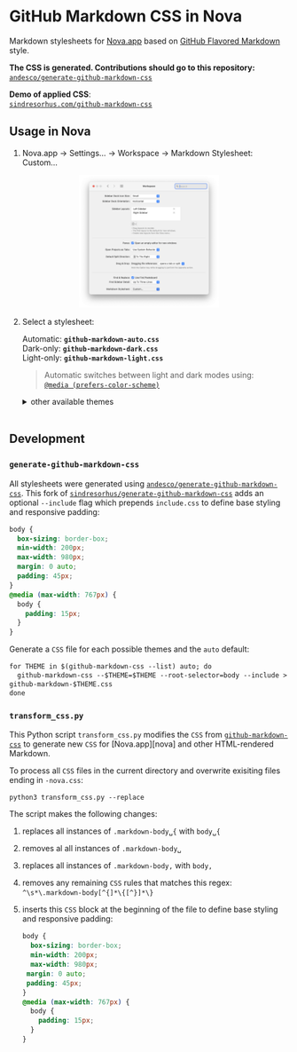# GitHub Markdown CSS in Nova

Markdown stylesheets for [Nova.app](https://nova.app) based on [GitHub Flavored Markdown][gfm] style.

**The CSS is generated. Contributions should go to this repository:** \
[`andesco/generate-github-markdown-css`](https://github.com/andesco/generate-github-markdown-css)

**Demo of applied CSS**: \
[`sindresorhus.com/github-markdown-css`](https://sindresorhus.com/github-markdown-css)


## Usage in Nova

1. Nova.app → Settings… → Workspace → Markdown Stylesheet: Custom…

<!---- ![Nova Settings](nova-settings.png) ---->

<p align="center">
	<a href="nova-settings.png"><img src="nova-settings.png" width="50%"></a>
</p>

2. Select a stylesheet:

   Automatic: **`github-markdown-auto.css`** \
   Dark-only: **`github-markdown-dark.css`** \
   Light-only: **`github-markdown-light.css`**

   > Automatic switches between light and dark modes using: \
    > [`@media (prefers-color-scheme)`][mozilla]
   
   <details><summary>other available themes<br />&nbsp;</summary>
   
   Dark Colorblind High Contrast: `github-markdown-dark_colorblind_high_contrascss` \
   Dark Colorblind: `github-markdown-dark_colorblind.css` \
   Dark Dimmed High Contrast: `github-markdown-dark_dimmed_high_contrast.css` \
   Dark Dimmed: `github-markdown-dark_dimmed.css` \
   Dark High Contrast: `github-markdown-dark_high_contrast.css` \
   Dark Tritanopia High Contrast: `github-markdown-dark_tritanopia_high_contrascss` \
   Dark Tritanopia: `github-markdown-dark_tritanopia.css` \
   Light Colorblind High Contrast: `github-markdown-light_colorblind_high_contrt.css` \
   Light Colorblind: `github-markdown-light_colorblind.css` \
   Light High Contrast: `github-markdown-light_high_contrast.css` \
   Light Tritanopia High Contrast: `github-markdown-light_tritanopia_high_contrt.css` \
   Light Tritanopia: `github-markdown-light_tritanopia.css`
   
   </details>



## Development

### `generate-github-markdown-css`

All stylesheets were generated using [`andesco/generate-github-markdown-css`](https://github.com/andesco/generate-github-markdown-css). This fork of [`sindresorhus/generate-github-markdown-css`](https://github.com/sindresorhus/generate-github-markdown-css) adds an optional `--include` flag which prepends `include.css` to define base styling and responsive padding:

   ```CSS include.css
   body {
     box-sizing: border-box;
     min-width: 200px;
     max-width: 980px;
	 margin: 0 auto;
	 padding: 45px;
   }
   @media (max-width: 767px) {
     body {
       padding: 15px;
     }
   }
   ```

Generate a `CSS` file for each possible themes and the `auto` default:

```
for THEME in $(github-markdown-css --list) auto; do
  github-markdown-css --$THEME=$THEME --root-selector=body --include > github-markdown-$THEME.css
done
```

### `transform_css.py`

This Python script `transform_css.py` modifies the `CSS` from [`github-markdown-css`](https://github.com/sindresorhus/github-markdown-css) to generate new `CSS` for [Nova.app][nova] and other HTML-rendered Markdown.

To process all `CSS` files in the current directory and overwrite exisiting files ending in `-nova.css`:
```
python3 transform_css.py --replace
```



The script makes the following changes:

1.  replaces all instances of `.markdown-body␣{` with `body␣{`
2.  removes al all instances of `.markdown-body␣`
3.  replaces all instances of `.markdown-body,` with `body,`
4.	removes any remaining `CSS` rules that matches this regex: \
`^\s*\.markdown-body[^{]*\{[^}]*\}`
5. inserts this `CSS` block at the beginning of the file to define base styling and responsive padding:

   ```CSS
   body {
     box-sizing: border-box;
     min-width: 200px;
     max-width: 980px;
    margin: 0 auto;
    padding: 45px;
   }
   @media (max-width: 767px) {
     body {
       padding: 15px;
     }
   }
   ```


[gfm]: https://docs.github.com/en/get-started/writing-on-github/getting-started-with-writing-and-formatting-on-github/basic-writing-and-formatting-syntax
[mozilla]: https://developer.mozilla.org/docs/Web/CSS/@media/prefers-color-scheme